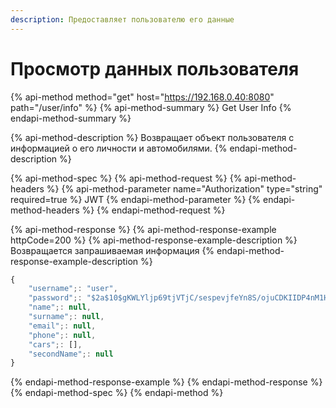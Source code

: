 ```yaml
---
description: Предоставляет пользователю его данные
---
```


# Просмотр данных пользователя

{% api-method method="get" host="https://192.168.0.40:8080" path="/user/info" %}
{% api-method-summary %}
Get User Info
{% endapi-method-summary %}

{% api-method-description %}
Возвращает объект пользователя с информацией о его личности и автомобилями.
{% endapi-method-description %}

{% api-method-spec %}
{% api-method-request %}
{% api-method-headers %}
{% api-method-parameter name="Authorization" type="string" required=true %}
JWT
{% endapi-method-parameter %}
{% endapi-method-headers %}
{% endapi-method-request %}

{% api-method-response %}
{% api-method-response-example httpCode=200 %}
{% api-method-response-example-description %}
Возвращается запрашиваемая информация
{% endapi-method-response-example-description %}

```javascript
{
    "username";: "user",
    "password";: "$2a$10$gKWLYljp69tjVTjC/sespevjfeYn8S/ojuCDKIIDP4nM1H3eJdona",
    "name";: null,
    "surname";: null,
    "email";: null,
    "phone";: null,
    "cars";: [],
    "secondName";: null
}
```
{% endapi-method-response-example %}
{% endapi-method-response %}
{% endapi-method-spec %}
{% endapi-method %}



